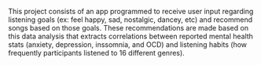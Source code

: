 This project consists of an app programmed to receive user input regarding listening goals (ex: feel happy, sad, nostalgic, dancey, etc) and recommend songs based on those goals. These recommendations are made based on this data analysis that extracts correlations between reported mental health stats (anxiety, depression, inssomnia, and OCD) and listening habits (how frequently participants listened to 16 different genres). 
